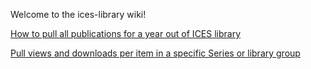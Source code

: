 Welcome to the ices-library wiki!

[How to pull all publications for a year out of ICES library](https://github.com/ffionbell/ices-library/wiki/How-to-pull-all-publications-for-a-year-out-of-ICES-library)

[Pull views and downloads per item in a specific Series or library group](https://github.com/ffionbell/ices-library/wiki/Pull-views-and-downloads-per-item-in-a-specific-Series-or-library-group)
